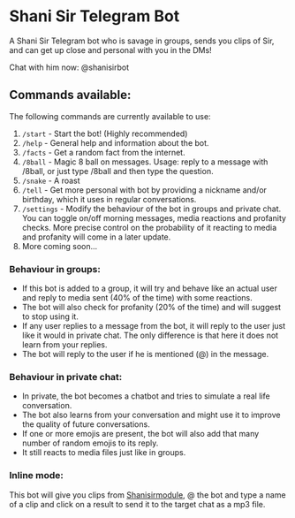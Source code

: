 # Shani Sir Telegram Bot
A Shani Sir Telegram bot who is savage in groups, sends you clips of Sir, and can get up close and personal with you in the DMs!

Chat with him now: @shanisirbot

## Commands available:
The following commands are currently available to use:

1. `/start` - Start the bot! (Highly recommended)
2. `/help` - General help and information about the bot.
3. `/facts` - Get a random fact from the internet.
4. `/8ball` - Magic 8 ball on messages. Usage: reply to a message with /8ball, or just type /8ball and then type the question.
5. `/snake` - A roast
6. `/tell` - Get more personal with bot by providing a nickname and/or birthday, which it uses in regular conversations.
7. `/settings` - Modify the behaviour of the bot in groups and private chat. You can toggle on/off morning messages, media reactions and profanity checks. More precise control on the probability of it reacting to media and profanity will come in a later update.
8. More coming soon...

### Behaviour in groups:

* If this bot is added to a group, it will try and behave like an actual user and reply to media sent (40% of the time) with some reactions.
* The bot will also check for profanity (20% of the time) and will suggest to stop using it.
* If any user replies to a message from the bot, it will reply to the user just like it would in private chat. The only difference is that here it does not learn from your replies.
* The bot will reply to the user if he is mentioned (@) in the message.

### Behaviour in private chat:

* In private, the bot becomes a chatbot and tries to simulate a real life conversation.
* The bot also learns from your conversation and might use it to improve the quality of future conversations.
* If one or more emojis are present, the bot will also add that many number of random emojis to its reply.
* It still reacts to media files just like in groups.

### Inline mode:
This bot will give you clips from [Shanisirmodule](https://github.com/tmslads/Shanisirmodule), @ the bot and type a name of a clip and click on a result to send it to the target chat as a mp3 file.
